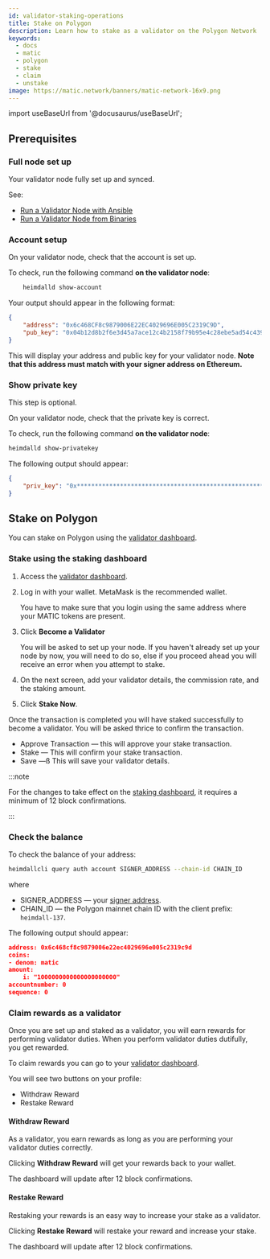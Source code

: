 ```yaml
---
id: validator-staking-operations
title: Stake on Polygon
description: Learn how to stake as a validator on the Polygon Network
keywords:
  - docs
  - matic
  - polygon
  - stake
  - claim
  - unstake
image: https://matic.network/banners/matic-network-16x9.png
---
```

import useBaseUrl from '@docusaurus/useBaseUrl';

## Prerequisites

### Full node set up

Your validator node fully set up and synced.

See:

* [Run a Validator Node with Ansible](docs/validate/validate/run-validator-ansible)
* [Run a Validator Node from Binaries](/docs/validate/validate/run-validator-binaries)

### Account setup

On your validator node, check that the account is set up.

To check, run the following command **on the validator node**:

```sh
    heimdalld show-account
```

Your output should appear in the following format:

```json
{
    "address": "0x6c468CF8c9879006E22EC4029696E005C2319C9D",
    "pub_key": "0x04b12d8b2f6e3d45a7ace12c4b2158f79b95e4c28ebe5ad54c439be9431d7fc9dc1164210bf6a5c3b8523528b931e772c86a307e8cff4b725e6b4a77d21417bf19"
}
```

This will display your address and public key for your validator node. **Note that this address must match with your signer address on Ethereum.**

### Show private key

This step is optional.

On your validator node, check that the private key is correct.

To check, run the following command **on the validator node**:

```sh
heimdalld show-privatekey
```

The following output should appear:

```json
{
    "priv_key": "0x********************************************************"
}
```

## Stake on Polygon

You can stake on Polygon using the [validator dashboard](https://wallet.polygon.technology/staking/validators/).

### Stake using the staking dashboard

1. Access the [validator dashboard](https://wallet.polygon.technology/staking/validators/).
1. Log in with your wallet. MetaMask is the recommended wallet.

   You have to make sure that you login using the same address where your MATIC tokens are present.

1. Click **Become a Validator**

   You will be asked to set up your node. If you haven't already set up your node by now, you will need to do so, else if you proceed ahead you will receive an error when you attempt to stake.

1. On the next screen, add your validator details, the commission rate, and the staking amount.
1. Click **Stake Now**.

Once the transaction is completed you will have staked successfully to become a validator. You will be asked thrice to confirm the transaction.

* Approve Transaction — this will approve your stake transaction.
* Stake — This will confirm your stake transaction.
* Save —ß This will save your validator details.

:::note

For the changes to take effect on the [staking dashboard](https://wallet.polygon.technology/staking/my-account), it requires a minimum of 12 block confirmations.

:::

### Check the balance

To check the balance of your address:

```sh
heimdallcli query auth account SIGNER_ADDRESS --chain-id CHAIN_ID
```

where

* SIGNER_ADDRESS — your [signer address](/docs/validate/glossary#validator).
* CHAIN_ID — the Polygon mainnet chain ID with the client prefix: `heimdall-137`.

The following output should appear:

```json
address: 0x6c468cf8c9879006e22ec4029696e005c2319c9d
coins:
- denom: matic
amount:
    i: "1000000000000000000000"
accountnumber: 0
sequence: 0
```

### Claim rewards as a validator

Once you are set up and staked as a validator, you will earn rewards for performing validator duties. When you perform validator duties dutifully, you get rewarded.

To claim rewards you can go to your [validator dashboard](https://wallet.polygon.technology/staking/my-account).

You will see two buttons on your profile:

* Withdraw Reward
* Restake Reward

#### Withdraw Reward

As a validator, you earn rewards as long as you are performing your validator duties correctly.

Clicking **Withdraw Reward** will get your rewards back to your wallet.

The dashboard will update after 12 block confirmations.

#### Restake Reward

Restaking your rewards is an easy way to increase your stake as a validator.

Clicking **Restake Reward** will restake your reward and increase your stake.

The dashboard will update after 12 block confirmations.
